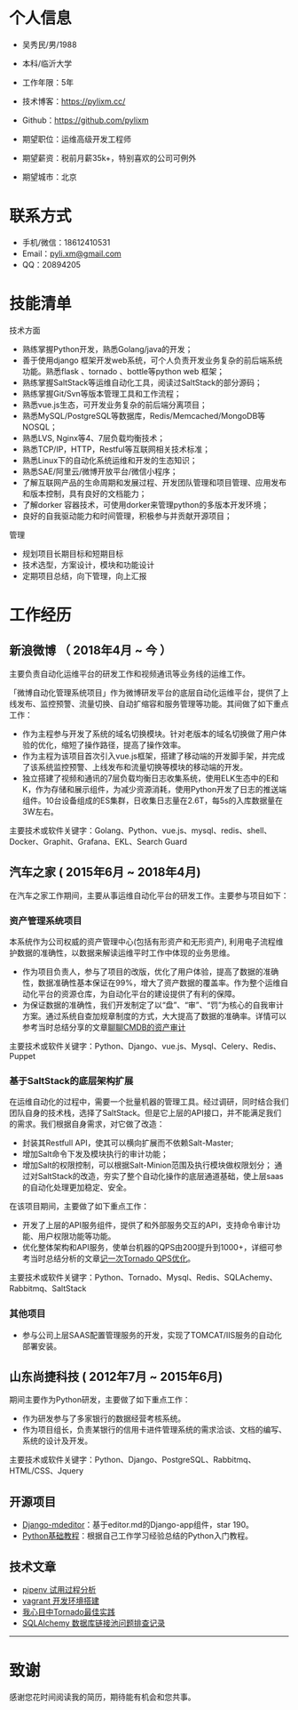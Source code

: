 

# 个人信息

 - 吴秀民/男/1988 
 - 本科/临沂大学
 - 工作年限：5年
 - 技术博客：https://pylixm.cc/
 - Github：https://github.com/pylixm

 - 期望职位：运维高级开发工程师
 - 期望薪资：税前月薪35k+，特别喜欢的公司可例外
 - 期望城市：北京


# 联系方式

- 手机/微信：18612410531
- Email：pyli.xm@gmail.com
- QQ：20894205

# 技能清单

技术方面

- 熟练掌握Python开发，熟悉Golang/java的开发；
- 善于使用django 框架开发web系统，可个人负责开发业务复杂的前后端系统功能。熟悉flask 、tornado 、bottle等python web 框架；
- 熟练掌握SaltStack等运维自动化工具，阅读过SaltStack的部分源码；
- 熟练掌握Git/Svn等版本管理工具和工作流程；
- 熟悉vue.js生态，可开发业务复杂的前后端分离项目；
- 熟悉MySQL/PostgreSQL等数据库，Redis/Memcached/MongoDB等NOSQL；
- 熟悉LVS, Nginx等4、7层负载均衡技术；
- 熟悉TCP/IP，HTTP，Restful等互联网相关技术标准；
- 熟悉Linux下的自动化系统运维和开发的生态知识；
- 熟悉SAE/阿里云/微博开放平台/微信小程序；
- 了解互联网产品的生命周期和发展过程、开发团队管理和项目管理、应用发布和版本控制，具有良好的文档能力；
- 了解dorker 容器技术，可使用dorker来管理python的多版本开发环境；
- 良好的自我驱动能力和时间管理，积极参与并贡献开源项目；

管理
- 规划项目长期目标和短期目标
- 技术选型，方案设计，模块和功能设计
- 定期项目总结，向下管理，向上汇报

# 工作经历

## 新浪微博 （ 2018年4月 ~ 今 ）

主要负责自动化运维平台的研发工作和视频通讯等业务线的运维工作。

「微博自动化管理系统项目」作为微博研发平台的底层自动化运维平台，提供了上线发布、监控预警、流量切换、自动扩缩容和服务管理等功能。其间做了如下重点工作：

- 作为主程参与开发了系统的域名切换模块。针对老版本的域名切换做了用户体验的优化，缩短了操作路径，提高了操作效率。
- 作为主程为该项目首次引入vue.js框架，搭建了移动端的开发脚手架，并完成了该系统监控预警、上线发布和流量切换等模块的移动端的开发。
- 独立搭建了视频和通讯的7层负载均衡日志收集系统，使用ELK生态中的E和K，作为存储和展示组件，为减少资源消耗，使用Python开发了日志的推送端组件。10台设备组成的ES集群，日收集日志量在2.6T，每5s的入库数据量在3W左右。

主要技术或软件关键字：Golang、Python、vue.js、mysql、redis、shell、Docker、Graphit、Grafana、EKL、Search Guard


## 汽车之家 ( 2015年6月 ~ 2018年4月)

在汽车之家工作期间，主要从事运维自动化平台的研发工作。主要参与项目如下：

### 资产管理系统项目

本系统作为公司权威的资产管理中心(包括有形资产和无形资产), 利用电子流程维护数据的准确性，以数据来解读运维平时工作中体现的业务思维。

- 作为项目负责人，参与了项目的改版，优化了用户体验，提高了数据的准确性，数据准确性基本保证在99%，增大了资产数据的覆盖率。作为整个运维自动化平台的资源仓库，为自动化平台的建设提供了有利的保障。
- 为保证数据的准确性，我们开发制定了以“盘”、“审”、“罚”为核心的自我审计方案。通过系统自查加规章制度的方式，大大提高了数据的准确率。详情可以参考当时总结分享的文章[聊聊CMDB的资产审计](http://autohomeops.corpautohome.com/articles/%E8%81%8A%E8%81%8ACMDB%E7%9A%84%E8%87%AA%E6%88%91%E5%AE%A1%E8%AE%A1/)

主要技术或软件关键字：Python、Django、vue.js、Mysql、Celery、Redis、Puppet

### 基于SaltStack的底层架构扩展

在运维自动化的过程中，需要一个批量机器的管理工具。经过调研，同时结合我们团队自身的技术栈，选择了SaltStack。但是它上层的API接口，并不能满足我们的需求。我们根据自身需求，对它做了改造：
- 封装其Restfull API，使其可以横向扩展而不依赖Salt-Master;
- 增加Salt命令下发及模块执行的审计功能；
- 增加Salt的权限控制，可以根据Salt-Minion范围及执行模块做权限划分；
通过对SaltStack的改造，夯实了整个自动化操作的底层通道基础，使上层saas的自动化处理更加稳定、安全。

在该项目期间，主要做了如下重点工作：
- 开发了上层的API服务组件，提供了和外部服务交互的API，支持命令审计功能、用户权限功能等功能。
- 优化整体架构和API服务，使单台机器的QPS由200提升到1000+，详细可参考当时总结分析的文章[记一次Tornado QPS优化](https://pylixm.cc/posts/2017-04-04-tornado-qps-optimization.html)。

主要技术或软件关键字：Python、Tornado、Mysql、Redis、SQLAchemy、Rabbitmq、SaltStack

### 其他项目

- 参与公司上层SAAS配置管理服务的开发，实现了TOMCAT/IIS服务的自动化部署安装。

## 山东尚捷科技 ( 2012年7月 ~ 2015年6月)

期间主要作为Python研发，主要做了如下重点工作：

- 作为研发参与了多家银行的数据经营考核系统。
- 作为项目组长，负责某银行的信用卡进件管理系统的需求洽谈、文档的编写、系统的设计及开发。

主要技术或软件关键字：Python、Django、PostgreSQL、Rabbitmq、HTML/CSS、Jquery

## 开源项目

- [Django-mdeditor](https://github.com/pylixm/django-mdeditor)：基于editor.md的Django-app组件，star 190。
- [Python基础教程](https://github.com/pylixm/python_start)：根据自己工作学习经验总结的Python入门教程。

## 技术文章

- [pipenv 试用过程分析](https://pylixm.cc/posts/2018-01-13-python-pipenv.html)
- [vagrant 开发环境搭建](https://pylixm.cc/posts/2015-12-01-Vagrant-install.html) 
- [我心目中Tornado最佳实践](https://pylixm.cc/posts/2017-03-10-tornado-best-practices.html)
- [SQLAlchemy 数据库链接池问题排查记录](https://pylixm.cc/posts/2017-08-29-tornado-sqlalchemy.html)

---      
# 致谢
感谢您花时间阅读我的简历，期待能有机会和您共事。
      